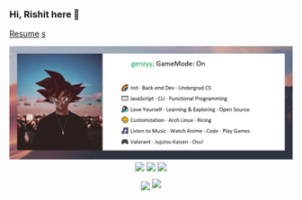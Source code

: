### Hi, Rishit here 👋
[Resume](https://resume.io/r/YtPC1xdlT)
[s](https://raw.githubusercontent.com/innng/innng/master/assets/profile.png)
<div align="center">
  <img src="/assets/github-image.jpg" alt="image" /> 
</div>
<div align="center">
  <a href="https://resume.io/r/YtPC1xdlT" target="_blank"><img align="center" src="https://img.shields.io/badge/-resume-pink?style=for-the-badge" /></a>
  <a href="https://www.linkedin.com/in/rishit-pandey/"><img align="center" src="https://img.shields.io/badge/-LinkedIn-green?style=for-the-badge" /></a>
  <a href="https://www.npmjs.com/package/@genzyy/anime-cli"><img align="center" src="https://img.shields.io/badge/-NPM-blueviolet?style=for-the-badge" /></a>
</div>
<p align="center">
  <img align="center" src="https://github-readme-stats.vercel.app/api?username=genzyy&show_icons=true&theme=radical&count_private=true" />
  <img src = "https://github-readme-stats.vercel.app/api/top-langs/?username=genzyy&hide=css,java,html&theme=tokyonight">
</P>
